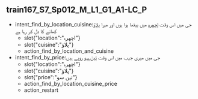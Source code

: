## train167_S7_Sp012_M_L1_G1_A1-LC_P
* intent_find_by_location_cuisine:جی میں اس وقت [اچھرہ](location) میں بیٹھا ہوا ہوں اور میرا [پلاؤ](cuisine) کھانے کا دل کر رہا ہے
	- slot{"location":"اچھرہ"}
	- slot{"cuisine":"پلاؤ"}
	- action_find_by_location_and_cuisine
* intent_find_by_price:جی میں میری جیب میں اس وقت [تین سو](price) روپے ہیں
	- slot{"location":"اچھرہ"}
	- slot{"cuisine":"پلاؤ"}
	- slot{"price":"تین سو"}
	- action_find_by_location_cuisine_price
	- action_restart